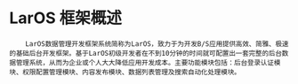 # LarOS 框架概述

        LarOS数据管理开发框架系统简称为LarOS，致力于为开发B/S应用提供高效、简雅、极速的基础后台开发框架。基于LarOS初级开发者在不到10分钟的时间就可配置出一套完整的后台数据管理系统，从而为企业或个人大大降低应用开发成本。主要功能模块包括：后台登录认证模块、权限配置管理模块、内容发布模块、数据列表管理及搜索自动化处理模块。



